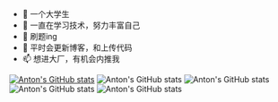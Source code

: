 - 👋 一个大学生
- 👀 一直在学习技术，努力丰富自己
- 🌱 刷题ing
- 💞️ 平时会更新博客，和上传代码
- 📫 想进大厂，有机会内推我

<!---
AntonYad/AntonYad is a ✨ special ✨ repository because its `README.md` (this file) appears on your GitHub profile.
You can click the Preview link to take a look at your changes.
--->
[![Anton's GitHub stats](https://github-readme-stats.vercel.app/api?username=anton)](https://github.com/anuraghazra/github-readme-stats)
![Anton's GitHub stats](https://github-readme-stats.vercel.app/api?username=anton&hide=contribs,prstheme=radical)
![Anton's GitHub stats](https://github-readme-stats.vercel.app/api?username=anton&show_icons=true&theme=radical)
![Anton's GitHub stats](https://github-readme-stats.vercel.app/api?username=anton&count_private=truetheme=radical)
![Anton's GitHub stats](https://github-readme-stats.vercel.app/api?username=anton&show_icons=true&theme=radical)

